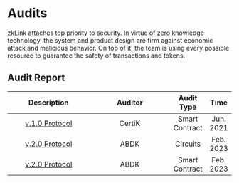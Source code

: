 # Audits

zkLink attaches top priority to security. In virtue of zero knowledge technology, the system and product design are firm against economic attack and malicious behavior. On top of it, the team is using every possible resource to guarantee the safety of transactions and tokens.

## Audit Report

<table><thead><tr><th width="187" align="center">Description</th><th width="188" align="center">Auditor</th><th align="center">Audit Type</th><th align="center">Time</th></tr></thead><tbody><tr><td align="center"><a href="https://github.com/zkLinkProtocol/zklink-audit-report">v.1.0 Protocol</a></td><td align="center">CertiK</td><td align="center">Smart Contract</td><td align="center">Jun. 2021</td></tr><tr><td align="center"><a href="https://static.zk.link/audit/ABDK_zkLink_Circuits_v_2_0.pdf">v.2.0 Protocol</a></td><td align="center">ABDK</td><td align="center">Circuits</td><td align="center">Feb. 2023</td></tr><tr><td align="center"><a href="https://static.zk.link/audit/ABDK_zkLink_Solidity_v_1_0.pdf">v.2.0 Protocol</a></td><td align="center">ABDK</td><td align="center">Smart Contract</td><td align="center">Feb. 2023</td></tr></tbody></table>
